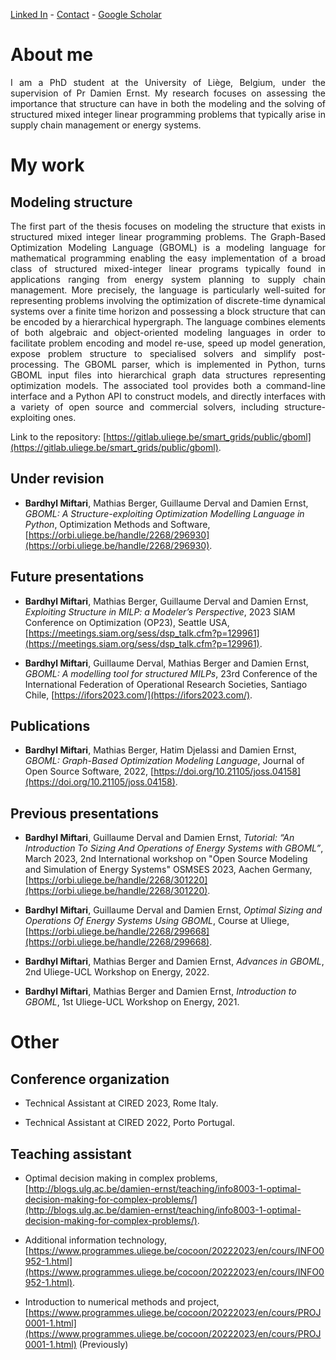 
[Linked In](https://www.linkedin.com/in/bardhyl-miftari/) - [Contact](https://www.uliege.be/cms/c_9054334/fr/repertoire?uid=u235534) - [Google Scholar](https://scholar.google.com/citations?user=pznB6GoAAAAJ&hl=fr&oi=ao)

# About me

<div align="justify">I am a PhD student at the University of Liège, Belgium, under the supervision of Pr Damien Ernst. My research focuses on assessing the importance that structure can have in both the modeling and the solving of structured mixed integer linear programming problems that typically arise in supply chain management or energy systems.</div> 


# My work
## Modeling structure
<div align="justify">The first part of the thesis focuses on modeling the structure that exists in structured mixed integer linear programming problems. The Graph-Based Optimization Modeling Language (GBOML) is a modeling language for mathematical programming enabling the easy implementation of a broad class of structured mixed-integer linear programs typically found in applications ranging from energy system planning to supply chain management. More precisely, the language is particularly well-suited for representing problems involving the optimization of discrete-time dynamical systems over a finite time horizon and possessing a block structure that can be encoded by a hierarchical hypergraph. The language combines elements of both algebraic and object-oriented modeling languages in order to facilitate problem encoding and model re-use, speed up model generation, expose problem structure to specialised solvers and simplify post-processing. The GBOML parser, which is implemented in Python, turns GBOML input files into hierarchical graph data structures representing optimization models. The associated tool provides both a command-line interface and a Python API to construct models, and directly interfaces with a variety of open source and commercial solvers, including structure-exploiting ones. </div>

Link to the repository: [https://gitlab.uliege.be/smart_grids/public/gboml](https://gitlab.uliege.be/smart_grids/public/gboml).

## Under revision

- **Bardhyl Miftari**, Mathias Berger, Guillaume Derval and Damien Ernst, _GBOML: A Structure-exploiting Optimization Modelling Language in Python_, Optimization Methods and Software, [https://orbi.uliege.be/handle/2268/296930](https://orbi.uliege.be/handle/2268/296930).

## Future presentations 

- **Bardhyl Miftari**, Mathias Berger, Guillaume Derval and Damien Ernst, _Exploiting Structure in MILP: a Modeler’s Perspective_, 2023 SIAM Conference on Optimization (OP23), Seattle USA, [https://meetings.siam.org/sess/dsp_talk.cfm?p=129961](https://meetings.siam.org/sess/dsp_talk.cfm?p=129961).

- **Bardhyl Miftari**, Guillaume Derval, Mathias Berger and Damien Ernst, _GBOML: A modelling tool for structured MILPs_, 23rd Conference of the International Federation of Operational Research Societies, Santiago Chile, [https://ifors2023.com/](https://ifors2023.com/).

## Publications

- **Bardhyl Miftari**, Mathias Berger, Hatim Djelassi and Damien Ernst, _GBOML: Graph-Based Optimization Modeling Language_, Journal of Open Source Software, 2022, [https://doi.org/10.21105/joss.04158](https://doi.org/10.21105/joss.04158).

## Previous presentations

- **Bardhyl Miftari**, Guillaume Derval and Damien Ernst, _Tutorial: “An Introduction To Sizing And Operations of Energy Systems with GBOML”_, March 2023, 2nd International workshop on "Open Source Modeling and Simulation of Energy Systems" OSMSES 2023, Aachen Germany, [https://orbi.uliege.be/handle/2268/301220](https://orbi.uliege.be/handle/2268/301220).

- **Bardhyl Miftari**, Guillaume Derval and Damien Ernst, _Optimal Sizing and Operations Of Energy Systems Using GBOML_, Course at Uliege, [https://orbi.uliege.be/handle/2268/299668](https://orbi.uliege.be/handle/2268/299668). 

- **Bardhyl Miftari**, Mathias Berger and Damien Ernst, _Advances in GBOML_, 2nd Uliege-UCL Workshop on Energy, 2022.

- **Bardhyl Miftari**, Mathias Berger and Damien Ernst, _Introduction to GBOML_, 1st Uliege-UCL Workshop on Energy, 2021.

# Other

## Conference organization

- Technical Assistant at CIRED 2023, Rome Italy.

- Technical Assistant at CIRED 2022, Porto Portugal.

## Teaching assistant

- Optimal decision making in complex problems, [http://blogs.ulg.ac.be/damien-ernst/teaching/info8003-1-optimal-decision-making-for-complex-problems/](http://blogs.ulg.ac.be/damien-ernst/teaching/info8003-1-optimal-decision-making-for-complex-problems/).

- Additional information technology, [https://www.programmes.uliege.be/cocoon/20222023/en/cours/INFO0952-1.html](https://www.programmes.uliege.be/cocoon/20222023/en/cours/INFO0952-1.html).

- Introduction to numerical methods and project, [https://www.programmes.uliege.be/cocoon/20222023/en/cours/PROJ0001-1.html](https://www.programmes.uliege.be/cocoon/20222023/en/cours/PROJ0001-1.html) (Previously)
